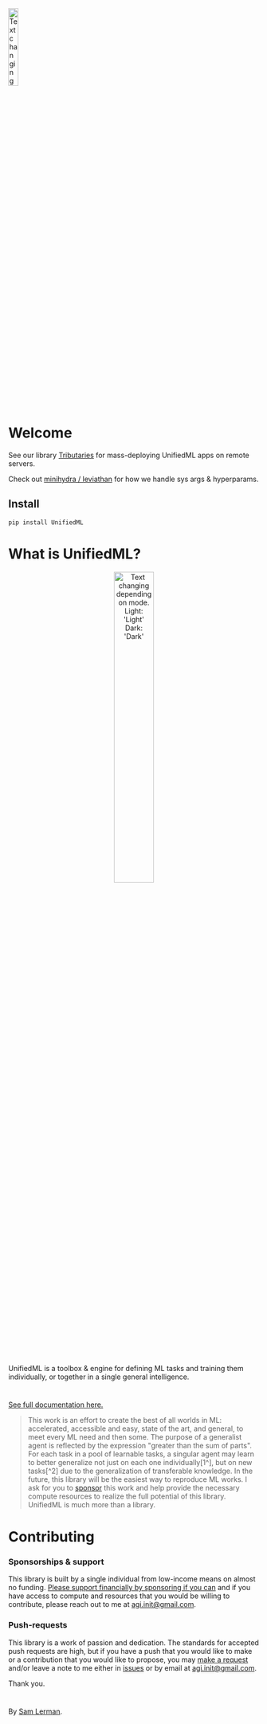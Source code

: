 <picture>
  <source width="20%" media="(prefers-color-scheme: dark)" srcset="https://github-production-user-asset-6210df.s3.amazonaws.com/92597756/254430729-e411328b-a51a-416c-ba97-7b7939ec3351.png?X-Amz-Algorithm=AWS4-HMAC-SHA256&X-Amz-Credential=AKIAVCODYLSA53PQK4ZA%2F20231229%2Fus-east-1%2Fs3%2Faws4_request&X-Amz-Date=20231229T163807Z&X-Amz-Expires=300&X-Amz-Signature=2ff3866027384b0244d20d03135acb3de1166e491627add363ea161b1aefea14&X-Amz-SignedHeaders=host&actor_id=92597756&key_id=0&repo_id=639550036">
  <img width="20%" alt="Text changing depending on mode. Light: 'Light' Dark: 'Dark'" src="https://github-production-user-asset-6210df.s3.amazonaws.com/92597756/237768403-f3df44c8-b989-4951-9443-d2b4203b5c4e.png?X-Amz-Algorithm=AWS4-HMAC-SHA256&X-Amz-Credential=AKIAVCODYLSA53PQK4ZA%2F20231229%2Fus-east-1%2Fs3%2Faws4_request&X-Amz-Date=20231229T163826Z&X-Amz-Expires=300&X-Amz-Signature=4e90cfe65fabba805fd78c8282b1894d620d5d8aaaad76c28a446f9d973bee55&X-Amz-SignedHeaders=host&actor_id=92597756&key_id=0&repo_id=639550036">
<br><br>
</picture>

# Welcome

See our library [Tributaries](https://github.com/AGI-init/tributaries) for mass-deploying UnifiedML apps on remote servers.

Check out [minihydra / leviathan](https://github.com/Cave-Dwellers-Tree-People/minihydra) for how we handle sys args & hyperparams.

## Install

```console
pip install UnifiedML
```

# What is UnifiedML?

<p align="center">
<a href="https://github.com/AGI-init/Assets/assets/92597756/d92e6b3f-9625-427c-87ef-909b3ec40f08">
<picture>
  <source width="40%" media="(prefers-color-scheme: dark)" srcset="https://github-production-user-asset-6210df.s3.amazonaws.com/92597756/251394700-f8b74f97-7a5a-4643-b08d-a23f8305b5b8.png?X-Amz-Algorithm=AWS4-HMAC-SHA256&X-Amz-Credential=AKIAVCODYLSA53PQK4ZA%2F20231229%2Fus-east-1%2Fs3%2Faws4_request&X-Amz-Date=20231229T163841Z&X-Amz-Expires=300&X-Amz-Signature=a0d5443f27283487f318bcca6a6d05be310ad59c7b4691de334163aaa92f17ff&X-Amz-SignedHeaders=host&actor_id=92597756&key_id=0&repo_id=639550036">
  <img width="40%" alt="Text changing depending on mode. Light: 'Light' Dark: 'Dark'" src="https://github-production-user-asset-6210df.s3.amazonaws.com/92597756/251391777-d92e6b3f-9625-427c-87ef-909b3ec40f08.png?X-Amz-Algorithm=AWS4-HMAC-SHA256&X-Amz-Credential=AKIAVCODYLSA53PQK4ZA%2F20231229%2Fus-east-1%2Fs3%2Faws4_request&X-Amz-Date=20231229T163852Z&X-Amz-Expires=300&X-Amz-Signature=96eeae7fd8ae60968f446af5a00801cdcfa8b12ef4255c6d8484576aa12a0d73&X-Amz-SignedHeaders=host&actor_id=92597756&key_id=0&repo_id=639550036">
<br><br>
</picture>
</a>
</p>

UnifiedML is a toolbox & engine for defining ML tasks and training them individually, or together in a single general intelligence.

#

[See full documentation here.](https://agi-init.github.io/UnifiedML)

> This work is an effort to create the best of all worlds in ML: accelerated, accessible and easy, state of the art, and general, to meet every ML need and then some. The purpose of a generalist agent is reflected by the expression "greater than the sum of parts". For each task in a pool of learnable tasks, a singular agent may learn to better generalize not just on each one individually[1^], but on new tasks[^2] due to the generalization of transferable knowledge. In the future, this library will be the easiest way to reproduce ML works. I ask for you to [sponsor]() this work and help provide the necessary compute resources to realize the full potential of this library. UnifiedML is much more than a library.

# Contributing

### Sponsorships & support

This library is built by a single individual from low-income means on almost no funding. [Please support financially by sponsoring if you can]()  and if you have access to compute and resources that you would be willing to contribute, please reach out to me at [agi.init@gmail.com]().

### Push-requests

This library is a work of passion and dedication. The standards for accepted push requests are high, but if you have a push that you would like to make or a contribution that you would like to propose, you may [make a request]() and/or leave a note to me either in [issues]() or by email at [agi.init@gmail.com]().

Thank you.

#

By [Sam Lerman](https://www.github.com/slerman12).
